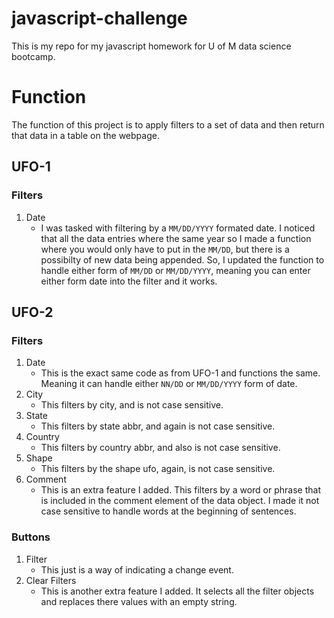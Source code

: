 # javascript-challenge
This is my repo for my javascript homework for U of M data science bootcamp.

# Function
The function of this project is to apply filters to a set of data and then return that data in a table on the webpage.


## UFO-1

### Filters
1. Date
    * I was tasked with filtering by a `MM/DD/YYYY` formated date. I noticed that all the data entries where the same year so I made a function where you would only have to put in the `MM/DD`, but there is a possibilty of new data being appended. So, I updated the function to handle either form of `MM/DD` or `MM/DD/YYYY`, meaning you can enter either form date into the filter and it works.

## UFO-2

### Filters
1. Date
    * This is the exact same code as from UFO-1 and functions the same. Meaning it can handle either `NN/DD` or `MM/DD/YYYY` form of date.
1. City
    * This filters by city, and is not case sensitive.
1. State
    * This filters by state abbr, and again is not case sensitive.
1. Country
    * This filters by country abbr, and also is not case sensitive.
1. Shape
    * This filters by the shape ufo, again, is not case sensitive.
1. Comment
    * This is an extra feature I added. This filters by a word or phrase that is included in the comment element of the data object. I made it not case sensitive to handle words at the beginning of sentences. 

### Buttons
1. Filter
    * This just is a way of indicating a change event.
1. Clear Filters
    * This is another extra feature I added. It selects all the filter objects and replaces there values with an empty string.



